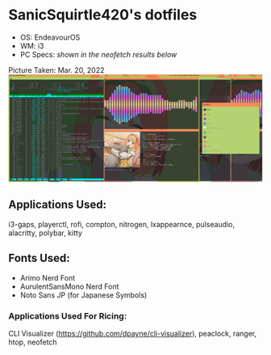 # SanicSquirtle420's dotfiles
- OS: EndeavourOS
- WM: i3
- PC Specs: *shown in the neofetch results below*

Picture Taken: Mar. 20, 2022
![](https://raw.githubusercontent.com/sanicsquirtle420/dotfiles/main/pictures/mar202022.png)

## Applications Used:
i3-gaps, playerctl, rofi, compton, nitrogen, lxappearnce, pulseaudio, alacritty, polybar, kitty

## Fonts Used:
- Arimo Nerd Font
- AurulentSansMono Nerd Font
- Noto Sans JP (for Japanese Symbols)

### Applications Used For Ricing:
CLI Visualizer (https://github.com/dpayne/cli-visualizer), peaclock, ranger, htop, neofetch

